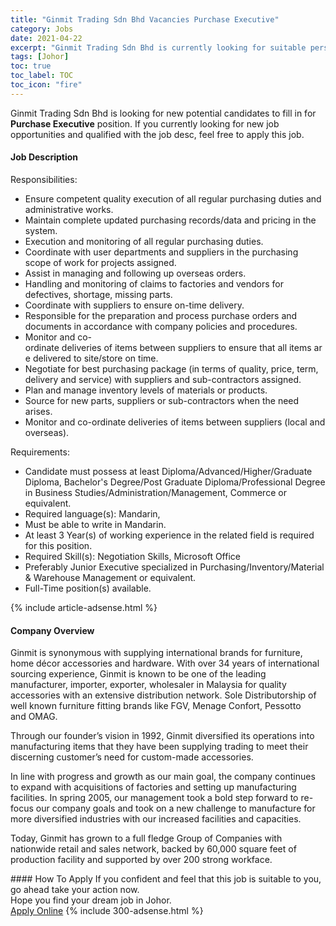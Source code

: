 ```yaml
---
title: "Ginmit Trading Sdn Bhd Vacancies Purchase Executive" 
category: Jobs 
date: 2021-04-22 
excerpt: "Ginmit Trading Sdn Bhd is currently looking for suitable person to fill in the Purchase Executive which based in Johor" 
tags: [Johor] 
toc: true 
toc_label: TOC 
toc_icon: "fire" 
--- 
```


<p>Ginmit Trading Sdn Bhd is looking for new potential candidates to fill in for <b>Purchase Executive</b> position. If you currently looking for new job opportunities and qualified with the job desc, feel free to apply this job.
</p><div><div><h4>Job Description</h4></div><div><div><span><div><p>Responsibilities:</p><ul><li>Ensure competent quality execution of all regular purchasing duties and administrative works.</li><li>Maintain complete updated purchasing records/data and pricing in the system.</li><li>Execution and monitoring of all regular purchasing duties.</li><li>Coordinate with user departments and suppliers in the purchasing scope of work for projects assigned.</li><li>Assist in managing and following up overseas orders.</li><li>Handling and monitoring of claims to factories and vendors for defectives, shortage, missing parts.</li><li>Coordinate with suppliers to ensure on-time delivery.</li><li>Responsible for the preparation and process purchase orders and documents in accordance with company policies and procedures.</li><li>Monitor&#160;and&#160;co-ordinate&#160;deliveries&#160;of&#160;items&#160;between&#160;suppliers&#160;to&#160;ensure&#160;that&#160;all&#160;items&#160;are&#160;delivered&#160;to site/store on time.</li><li>Negotiate for best purchasing package (in terms of quality, price, term, delivery and service) with suppliers and sub-contractors assigned.</li><li>Plan and manage inventory levels of materials or products.</li><li>Source for new parts, suppliers or sub-contractors when the need arises.</li><li>Monitor and co-ordinate deliveries of items between suppliers (local and overseas).</li></ul><p>Requirements:</p><ul><li>Candidate must possess at least Diploma/Advanced/Higher/Graduate Diploma, Bachelor's Degree/Post Graduate Diploma/Professional Degree in Business Studies/Administration/Management, Commerce or equivalent.</li><li>Required language(s):&#160;Mandarin,&#160;</li><li>Must be able to write in Mandarin.</li><li>At least 3&#160;Year(s) of working experience in the related field is required for this position.</li><li>Required Skill(s): Negotiation Skills, Microsoft Office</li><li>Preferably Junior Executive specialized in Purchasing/Inventory/Material &amp; Warehouse Management or equivalent.</li><li>Full-Time position(s) available.</li></ul></div></span></div></div></div> 
{% include article-adsense.html %} 
<div><div><h4>Company Overview</h4></div><div><div><span><div><p>Ginmit is synonymous with supplying international brands for furniture, home d&#233;cor accessories and hardware. With over 34 years of international sourcing experience, Ginmit is known to be one of the leading manufacturer, importer, exporter, wholesaler in Malaysia for quality accessories with an extensive distribution network. Sole Distributorship of well known furniture fitting brands like FGV, Menage Confort,&#160;Pessotto and&#160;OMAG.&#160;</p><p>Through our founder&#8217;s vision in 1992, Ginmit diversified its operations into manufacturing items that they have been supplying trading to meet their discerning customer&#8217;s need for custom-made accessories.</p><p>In line with progress and growth as our main goal, the company continues to expand with acquisitions of factories and setting up manufacturing facilities. In spring 2005, our management took a bold step forward to re-focus our company goals and took on a new challenge to manufacture for more diversified industries with our increased facilities and capacities.</p><p>Today, Ginmit has grown to a full fledge Group of Companies with nationwide retail and sales network, backed by 60,000 square feet of production facility and supported by over 200 strong workface.</p></div></span></div></div></div> 
#### How To Apply 
If you confident and feel that this job is suitable to you, go ahead take your action now. <br/> 
Hope you find your dream job in Johor. <br/> 
<a href="https://www.jobstreet.com.my/en/job/purchase-executive-4545055?jobId=jobstreet-my-job-4545055&" class="btn btn--info" target="_blank" rel="nofollow noopenner">Apply Online</a> 
{% include 300-adsense.html %} 
